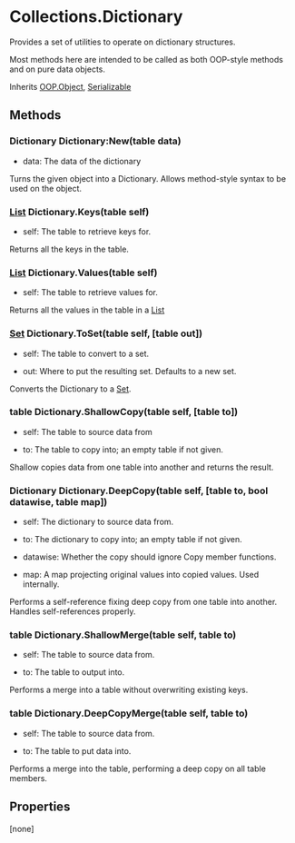 # Collections.Dictionary
Provides a set of utilities to operate on dictionary structures.

Most methods here are intended to be called as both OOP-style methods and on pure data objects.

Inherits [OOP.Object](http://carbon.lpghatguy.com/Classes/OOP.Object), [Serializable](http://carbon.lpghatguy.com/Classes/Serializable)

## Methods
### Dictionary Dictionary:New(table data)
- data: The data of the dictionary

Turns the given object into a Dictionary.
Allows method-style syntax to be used on the object.


### [List](http://carbon.lpghatguy.com/Classes/Collections.List) Dictionary.Keys(table self)
- self: The table to retrieve keys for.

Returns all the keys in the table.


### [List](http://carbon.lpghatguy.com/Classes/Collections.List) Dictionary.Values(table self)
- self: The table to retrieve values for.

Returns all the values in the table in a [List](http://carbon.lpghatguy.com/Classes/Collections.List)


### [Set](http://carbon.lpghatguy.com/Classes/Collections.Set) Dictionary.ToSet(table self, [table out])
- self: The table to convert to a set.

- out: Where to put the resulting set. Defaults to a new set.

Converts the Dictionary to a [Set](http://carbon.lpghatguy.com/Classes/Collections.Set).


### table Dictionary.ShallowCopy(table self, [table to])
- self: The table to source data from

- to: The table to copy into; an empty table if not given.

Shallow copies data from one table into another and returns the result.


### Dictionary Dictionary.DeepCopy(table self, [table to, bool datawise, table map])
- self: The dictionary to source data from.

- to: The dictionary to copy into; an empty table if not given.

- datawise: Whether the copy should ignore Copy member functions.

- map: A map projecting original values into copied values. Used internally.

Performs a self-reference fixing deep copy from one table into another.
Handles self-references properly.


### table Dictionary.ShallowMerge(table self, table to)
- self: The table to source data from.

- to: The table to output into.

Performs a merge into a table without overwriting existing keys.


### table Dictionary.DeepCopyMerge(table self, table to)
- self: The table to source data from.

- to: The table to put data into.

Performs a merge into the table, performing a deep copy on all table members.


## Properties
[none]
